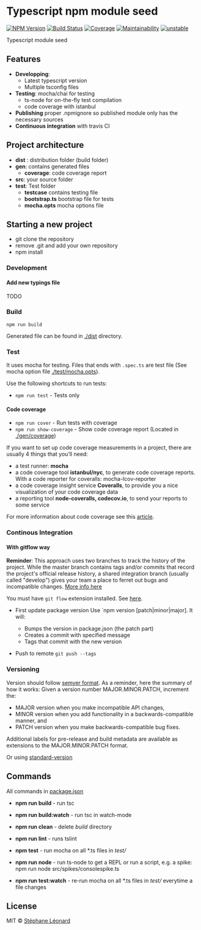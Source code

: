 # Typescript npm module seed

[![NPM Version][npm-image]][npm-url] 
[![Build Status][travis-image]][travis-url]
[![Coverage][coveralls-image]][coveralls-url]
[![Maintainability](https://api.codeclimate.com/v1/badges/9bd2e45bce738c221232/maintainability)](https://codeclimate.com/github/scallacs/typescript-node-module-seed/maintainability)
[![unstable](http://badges.github.io/stability-badges/dist/unstable.svg)](http://github.com/badges/stability-badges)

Typescript module seed

## Features

* **Developping**: 
    * Latest typescript version
    * Multiple tsconfig files
* **Testing**: mocha/chai for testing
    * ts-node for on-the-fly test compilation
    * code coverage with istanbul
* **Publishing** proper .npmignore so published module only has the necessary sources
* **Continuous integration** with travis CI 


## Project architecture

- **dist** : distribution folder (build folder)
- **gen**: contains generated files
    - **coverage**: code coverage report
- **src**: your source folder
- **test**: Test folder
    - **testcase** contains testing file
    - **bootstrap.ts** bootstrap file for tests
    - **mocha.opts** mocha options file


## Starting a new project

* git clone the repository
* remove .git and add your own repository
* npm install

### Development

#### Add new typings file

TODO

### Build

`npm run build`

Generated file can be found in [./dist](./dist) directory.

### Test 

It uses mocha for testing. Files that ends with `.spec.ts` are test file (See mocha option file [./test/mocha.opts](./test/mocha.opts)). 

Use the following shortcuts to run tests:

- `npm run test` - Tests only


#### Code coverage 

- `npm run cover` - Run tests with coverage
- `npm run show-coverage` - Show code coverage report (Located in [./gen/coverage](./gen/coverage/index.html))

If you want to set up code coverage measurements in a project, there are usually 4 things that you’ll need:
- a test runner: **mocha**
- a code coverage tool **istanbul/nyc**, to generate code coverage reports. With a code reporter for coveralls: mocha-lcov-reporter
- a code coverage insight service **Coveralls**, to provide you a nice visualization of your code coverage data 
- a reporting tool **node-coveralls, codecov.io**, to send your reports to some service

For more information about code coverage see this [article](http://codeheaven.io/javascript-code-coverage-with-instanbul-and-coveralls/).

### Continous Integration


#### With gitflow way 


**Reminder**: This approach uses two branches to track the history of the project. While the master branch contains tags and/or commits that record the project's official release history, a shared integration branch (usually called "develop") gives your team a place to ferret out bugs and incompatible changes. [More info here](https://www.atlassian.com/continuous-delivery/continuous-delivery-workflows-with-feature-branching-and-gitflow)

You must have `git flow` extension installed. See [here](https://github.com/nvie/gitflow).

- First update package version Use `npm version [patch|minor|major]. It will: 
    - Bumps the version in package.json (the patch part)
    - Creates a commit with specified message  
    - Tags that commit with the new version

- Push to remote `git push --tags`


### Versioning

Version should follow [semver format](https://semver.org/spec/v2.0.0.html). As a reminder, here the summary of how it works:
Given a version number MAJOR.MINOR.PATCH, increment the:
- MAJOR version when you make incompatible API changes,
- MINOR version when you add functionality in a backwards-compatible manner, and
- PATCH version when you make backwards-compatible bug fixes.

Additional labels for pre-release and build metadata are available as extensions to the MAJOR.MINOR.PATCH format.

Or using [standard-version](https://github.com/conventional-changelog/standard-version)


## Commands

All commands in [package.json](./package.json)

* **npm run build** - run tsc
* **npm run build:watch** - run tsc in watch-mode
* **npm run clean** - delete *build* directory
* **npm run lint** - runs tslint
* **npm test** - run mocha on all *.ts files in *test/*

* **npm run node** - run ts-node to get a REPL or run a script, e.g. a spike: npm run node src/spikes/consolespike.ts
* **npm run test:watch** - re-run mocha on all *.ts files in *test/* everytime a file changes

## License

MIT © [Stéphane Léonard]()


[npm-url]: https://www.npmjs.org/package/@dfordev/typescript-node-module-seed
[npm-image]: http://img.shields.io/npm/v/@dfordev/typescript-node-module-seed.svg?style=flat-square

[travis-url]: http://travis-ci.org/scallacs/typescript-node-module-seed
[travis-image]: http://img.shields.io/travis/scallacs/typescript-node-module-seed.svg?style=flat-square

[coveralls-url]: https://coveralls.io/r/scallacs/typescript-node-module-seed
[coveralls-image]: https://img.shields.io/coveralls/scallacs/typescript-node-module-seed/master.svg?style=flat-square


